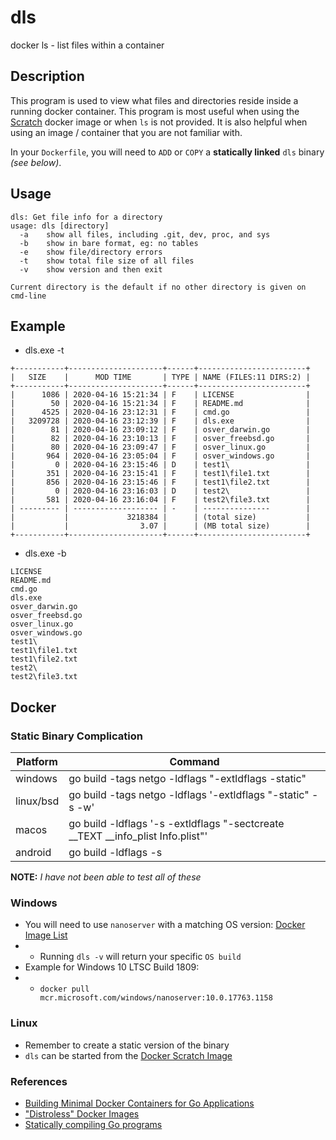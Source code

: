 # dls
docker ls - list files within a container

## Description

This program is used to view what files and directories reside inside a running docker container.  This program is most useful when using the
[Scratch](https://hub.docker.com/_/scratch) docker image or when `ls` is not provided.
It is also helpful when using an image / container that you are not familiar with.

In your `Dockerfile`,
you will need to `ADD` or `COPY` a **statically linked** `dls` binary *(see below)*.

## Usage

```
dls: Get file info for a directory
usage: dls [directory]
  -a	show all files, including .git, dev, proc, and sys
  -b	show in bare format, eg: no tables
  -e	show file/directory errors
  -t	show total file size of all files
  -v	show version and then exit

Current directory is the default if no other directory is given on cmd-line
```

## Example

* dls.exe -t

```
+-----------+---------------------+------+------------------------+
|   SIZE    |      MOD TIME       | TYPE | NAME (FILES:11 DIRS:2) |
+-----------+---------------------+------+------------------------+
|      1086 | 2020-04-16 15:21:34 | F    | LICENSE                |
|        50 | 2020-04-16 15:21:34 | F    | README.md              |
|      4525 | 2020-04-16 23:12:31 | F    | cmd.go                 |
|   3209728 | 2020-04-16 23:12:39 | F    | dls.exe                |
|        81 | 2020-04-16 23:09:12 | F    | osver_darwin.go        |
|        82 | 2020-04-16 23:10:13 | F    | osver_freebsd.go       |
|        80 | 2020-04-16 23:09:47 | F    | osver_linux.go         |
|       964 | 2020-04-16 23:05:04 | F    | osver_windows.go       |
|         0 | 2020-04-16 23:15:46 | D    | test1\                 |
|       351 | 2020-04-16 23:15:41 | F    | test1\file1.txt        |
|       856 | 2020-04-16 23:15:46 | F    | test1\file2.txt        |
|         0 | 2020-04-16 23:16:03 | D    | test2\                 |
|       581 | 2020-04-16 23:16:04 | F    | test2\file3.txt        |
| --------- | ------------------- | -    | ---------------        |
|           |             3218384 |      | (total size)           |
|           |                3.07 |      | (MB total size)        |
+-----------+---------------------+------+------------------------+
```

* dls.exe -b

```
LICENSE
README.md
cmd.go
dls.exe
osver_darwin.go
osver_freebsd.go
osver_linux.go
osver_windows.go
test1\
test1\file1.txt
test1\file2.txt
test2\
test2\file3.txt
```


## Docker

### Static Binary Complication

| Platform | Command
----------|-----
| windows | go build -tags netgo -ldflags "-extldflags -static"
| linux/bsd | go build -tags netgo -ldflags '-extldflags "-static" -s -w'
| macos | go build -ldflags '-s -extldflags "-sectcreate __TEXT __info_plist Info.plist"'
| android | go build -ldflags -s

**NOTE:** *I have not been able to test all of these*

### Windows
* You will need to use `nanoserver` with a matching OS version: [Docker Image List](https://hub.docker.com/_/microsoft-windows-nanoserver)
* * Running `dls -v` will return your specific `OS build`
* Example for Windows 10 LTSC Build 1809:
* * `docker pull mcr.microsoft.com/windows/nanoserver:10.0.17763.1158`

### Linux
* Remember to create a static version of the binary
* `dls` can be started from the [Docker Scratch Image](https://hub.docker.com/_/scratch)

### References
* [Building Minimal Docker Containers for Go Applications](https://rollout.io/blog/building-minimal-docker-containers-for-go-applications/)
* ["Distroless" Docker Images](https://github.com/GoogleContainerTools/distroless)
* [Statically compiling Go programs](https://www.arp242.net/static-go.html)
